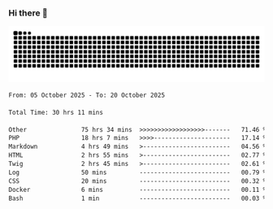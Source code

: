 ### Hi there 👋
<picture>
  <source media="(prefers-color-scheme: dark)" srcset="https://raw.githubusercontent.com/skyhhjmk/skyhhjmk/output/github-contribution-grid-snake-dark.svg">
  <source media="(prefers-color-scheme: light)" srcset="https://raw.githubusercontent.com/skyhhjmk/skyhhjmk/output/github-contribution-grid-snake.svg">
  <img alt="github contribution grid snake animation" src="https://raw.githubusercontent.com/skyhhjmk/skyhhjmk/output/github-contribution-grid-snake.svg">
</picture>

<!--START_SECTION:waka-->

```txt
From: 05 October 2025 - To: 20 October 2025

Total Time: 30 hrs 11 mins

Other               75 hrs 34 mins  >>>>>>>>>>>>>>>>>>-------   71.46 %
PHP                 18 hrs 7 mins   >>>>---------------------   17.14 %
Markdown            4 hrs 49 mins   >------------------------   04.56 %
HTML                2 hrs 55 mins   >------------------------   02.77 %
Twig                2 hrs 45 mins   >------------------------   02.61 %
Log                 50 mins         -------------------------   00.79 %
CSS                 20 mins         -------------------------   00.32 %
Docker              6 mins          -------------------------   00.11 %
Bash                1 min           -------------------------   00.03 %
```

<!--END_SECTION:waka-->
